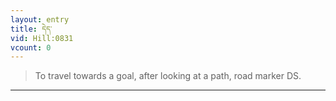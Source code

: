 ```yaml
---
layout: entry
title: དེད་
vid: Hill:0831
vcount: 0
---
```

> To travel towards a goal, after looking at a path, road marker DS\.


---

